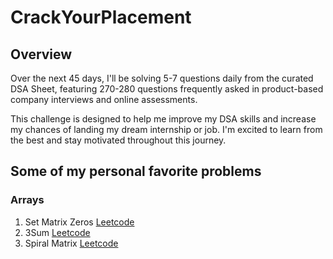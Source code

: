 # CrackYourPlacement

## Overview

Over the next 45 days, I'll be solving 5-7 questions daily from the curated DSA Sheet, featuring 270-280 questions frequently asked in product-based company interviews and online assessments.

This challenge is designed to help me improve my DSA skills and increase my chances of landing my dream internship or job. I'm excited to learn from the best and stay motivated throughout this journey.

## Some of my personal favorite problems

### Arrays

1. Set Matrix Zeros [Leetcode](https://leetcode.com/problems/set-matrix-zeroes/)
2. 3Sum [Leetcode](https://leetcode.com/problems/3sum/)
3. Spiral Matrix [Leetcode](https://leetcode.com/problems/spiral-matrix/)

